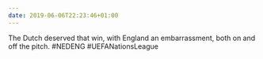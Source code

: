 ```yaml
---
date: 2019-06-06T22:23:46+01:00
---
```

The Dutch deserved that win, with England an embarrassment, both on and off the pitch. #NEDENG #UEFANationsLeague